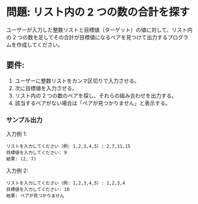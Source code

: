 # 問題: リスト内の 2 つの数の合計を探す

ユーザーが入力した整数リストと目標値（ターゲット）の値に対して、リスト内の 2 つの数を足してその合計が目標値になるペアを見つけて出力するプログラムを作成してください。

## 要件:

1. ユーザーに整数リストをカンマ区切りで入力させる。
1. 次に目標値を入力させる。
1. リスト内の 2 つの数のペアを探し、それらの組み合わせを出力する。
1. 該当するペアがない場合は「ペアが見つかりません」と表示する。

### サンプル出力

入力例 1:

```
リストを入力してください（例: 1,2,3,4,5）: 2,7,11,15
目標値を入力してください: 9
結果: (2, 7)
```

入力例 2:

```
リストを入力してください（例: 1,2,3,4,5）: 1,2,3,4
目標値を入力してください: 10
結果: ペアが見つかりません
```
